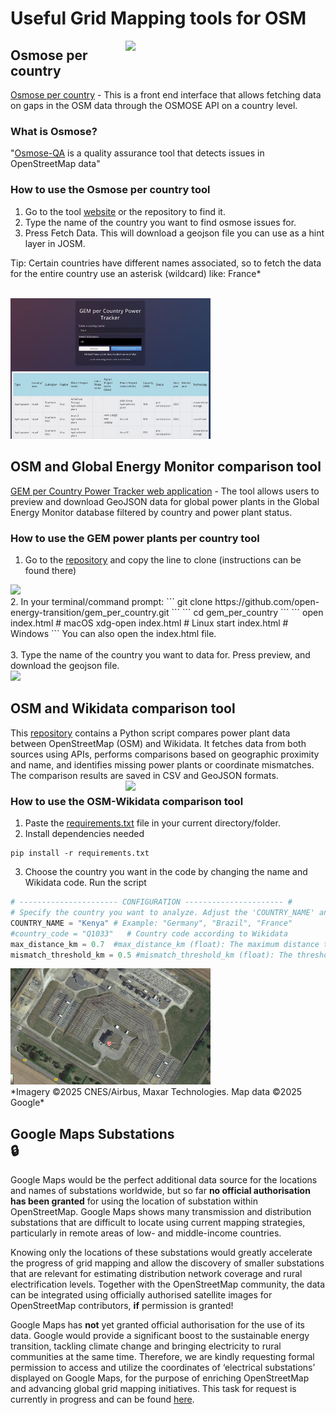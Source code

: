 <div class="page-headers">
<h1>Useful Grid Mapping tools for OSM </h1>
</div>
<img src="../images/osmoseapi.png" class="img-border" align="right" width="320">

## **<div class="tools-header">Osmose per country</div>**

[Osmose per country](https://github.com/open-energy-transition/osmose_per_country) - This is a front end interface that allows fetching data on gaps in the OSM data through the OSMOSE API on a country level.

### What is Osmose?

"[Osmose-QA](https://osmose.openstreetmap.fr/en/map/) is a quality assurance tool that detects issues in OpenStreetMap data"

### How to use the Osmose per country tool
1. Go to the tool [website](https://open-energy-transition.github.io/osmose_per_country/) or the repository to find it.
2. Type the name of the country you want to find osmose issues for.
3. Press Fetch Data. This will download a geojson file you can use as a hint layer in JOSM.

Tip: Certain countries have different names associated, so to fetch the data for the entire country use an asterisk (wildcard) like: France*
<br> 
<br>
<div class="align-with-heading">
  <img src="../images/gemtracker.png" class="img-border" width="320">
</div>

## **<div class="tools-header">OSM and Global Energy Monitor comparison tool</div>**
[GEM per Country Power Tracker web application](https://github.com/open-energy-transition/gem_per_country) - The tool allows users to preview and download GeoJSON data for global power plants in the Global Energy Monitor database filtered by country and power plant status.

### How to use the GEM power plants per country tool
1. Go to the [repository](https://github.com/open-energy-transition/gem_per_country) and copy the line to clone (instructions can be found there)
<div class="align-with-heading">
  <img src="../images/gem_angola.png" class="img-border" width="300">
</div>
2. In your terminal/command prompt:
```
git clone https://github.com/open-energy-transition/gem_per_country.git
```
```
cd gem_per_country
```
```
open index.html   # macOS
xdg-open index.html   # Linux
start index.html   # Windows
```
You can also open the index.html file. <br><br>
3. Type the name of the country you want to data for. Press preview, and download the geojson file.

<div class="align-with-heading">
  <img src="../images/wikicsv.png" class="img-border" width="320">
</div>

## **<div class="tools-header">OSM and Wikidata comparison tool</div>**
This [repository](https://github.com/open-energy-transition/osm-wikidata-comparison/tree/main) contains a Python script compares power plant data between OpenStreetMap (OSM) and Wikidata. It fetches data from both sources using APIs, performs comparisons based on geographic proximity and name, and identifies missing power plants or coordinate mismatches.<br> The comparison results are saved in CSV and GeoJSON formats.
<img src="../images/wikigeo.png" class="img-border" align="right" width="320">

### How to use the OSM-Wikidata comparison tool
1. Paste the [requirements.txt](https://github.com/open-energy-transition/osm-wikidata-comparison/blob/main/requirements.txt) file in your current directory/folder.
2. Install dependencies needed
```
pip install -r requirements.txt
```
3. Choose the country you want in the code by changing the name and Wikidata code. Run the script
```py
# ---------------------- CONFIGURATION ---------------------- #
# Specify the country you want to analyze. Adjust the 'COUNTRY_NAME' and 'country_code' accordingly.
COUNTRY_NAME = "Kenya" # Example: "Germany", "Brazil", "France"
#country_code = "Q1033"   # Country code according to Wikidata
max_distance_km = 0.7  #max_distance_km (float): The maximum distance to consider a match (in kilometers).
mismatch_threshold_km = 0.5 #mismatch_threshold_km (float): The threshold distance beyond which the coordinates are considered mismatched.
```

<div class="align-with-heading">
  <img src="../images/googlesubstation.png" class="img-border" width="320">
  <div class="image-caption" markdown>
  *Imagery ©2025 CNES/Airbus, Maxar Technologies. Map data ©2025 Google*
  </div>
</div>

## <div class="tools-header">Google Maps Substations</div> :lock:
Google Maps would be the perfect additional data source for the locations and names of substations worldwide, but so far **no official authorisation has been granted** for using the location of substation within OpenStreetMap. Google Maps shows many transmission and distribution substations that are difficult to locate using current mapping strategies, particularly in remote areas of low- and middle-income countries. <br>

Knowing only the locations of these substations would greatly accelerate the progress of grid mapping and allow the discovery of smaller substations that are relevant for estimating distribution network coverage and rural electrification levels. Together with the OpenStreetMap community, the data can be integrated using officially authorised satellite images for OpenStreetMap contributors, **if** permission is granted! <br>

Google Maps has **not** yet granted official authorisation for the use of its data. Google would provide a significant boost to the sustainable energy transition, tackling climate change and bringing electricity to rural communities at the same time. Therefore, we are kindly requesting formal permission to access and utilize the coordinates of ‘electrical substations’ displayed on Google Maps, for the purpose of enriching OpenStreetMap and advancing global grid mapping initiatives. This task for request is currently in progress and can be found [here](https://github.com/orgs/open-energy-transition/projects/25?pane=issue&itemId=102888888). 



